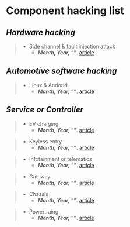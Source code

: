 # Component hacking list

## ***Hardware hacking***
> - Side channel & fault injection attack
>   - **_Month, Year, ""_**. [article]( "")

## ***Automotive software hacking***
> - Linux & Andorid
>   - **_Month, Year, ""_**. [article]( "")

## ***Service or Controller***
> - EV charging
>   - **_Month, Year, ""_**. [article]( "")

> - Keyless entry
>   - **_Month, Year, ""_**. [article]( "")

> - Infotainment or telematics
>   - **_Month, Year, ""_**. [article]( "")

> - Gateway
>   - **_Month, Year, ""_**. [article]( "")

> - Chassis
>   - **_Month, Year, ""_**. [article]( "")

> - Powertraing
>   - **_Month, Year, ""_**. [article]( "")
